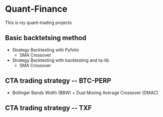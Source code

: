 # Quant-Finance
This is my quant-trading projects
## Basic backtetsing method
* Strategy Backtesting with Pyfolio
  * SMA Crossover 
* Strategy Backtesting with backtesting and ta-lib
  * SMA Crossover
## CTA trading strategy -- BTC-PERP
* Bollinger Bands Width (BBW) + Dual Moving Average Crossover (DMAC)
## CTA trading strategy -- TXF



